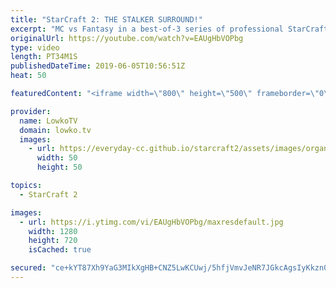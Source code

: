 ```yaml
---
title: "StarCraft 2: THE STALKER SURROUND!"
excerpt: "MC vs Fantasy in a best-of-3 series of professional StarCraft 2. Subscribe for more videos: http://lowko.tv/youtube More StarCraft 2: https://youtu.be/EQ_JvXQFDEU  A really fun series. MC is one of the most well known names in the StarCraft 2 community, and after a hiatus of several years he's back to"
originalUrl: https://youtube.com/watch?v=EAUgHbVOPbg
type: video
length: PT34M1S
publishedDateTime: 2019-06-05T10:56:51Z
heat: 50

featuredContent: "<iframe width=\"800\" height=\"500\" frameborder=\"0\" src=\"https://www.youtube.com/embed/EAUgHbVOPbg\" allow=\"accelerometer; autoplay; encrypted-media; gyroscope; picture-in-picture\" allowfullscreen></iframe>"

provider:
  name: LowkoTV
  domain: lowko.tv
  images:
    - url: https://everyday-cc.github.io/starcraft2/assets/images/organizations/lowko.tv-50x50.jpg
      width: 50
      height: 50

topics:
  - StarCraft 2

images:
  - url: https://i.ytimg.com/vi/EAUgHbVOPbg/maxresdefault.jpg
    width: 1280
    height: 720
    isCached: true

secured: "ce+kYT87Xh9YaG3MIkXgHB+CNZ5LwKCUwj/5hfjVmvJeNR7JGkcAgsIyKkzn0yN2JHtVBR/M13gpY2eWiFUTyfoHKBaaVr+TyJsnqtthHONtLKIpApwaKl5S6Hu0G7zvTcFrZG+icaPqldi78IwUDZqdc8nyhcOAxk8PPoR+FtkpEmC04vIBQ+jmOTCQeJQhowT+LENvNGUxvy+1ACys9p8pGWem+tgHR+NEIux9rB4H0HuJnniY8pIpN2XrWawR8KN/YZ+DpLC2GglRgNxmHIpe5Sa7i/ggQQSOITNlM49RGzzmAzNE2mYlVckqhcTpAbNiZjpfQBxnGTCAhDFGu3+eQH7yTZq1YLbMpNY7GNoohTZI4PBx0kRR6ADQRdAbxN7Wn03ammCU7b0KEZD4cYAqTSwELgX81zSpfroHEeo=;rP2PtB24Gp5sWzo4NX8avw=="
---
```


